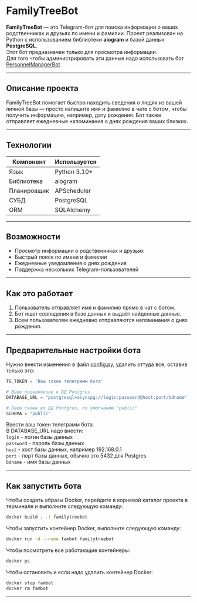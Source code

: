 # FamilyTreeBot

**FamilyTreeBot** — это Telegram-бот для поиска информации о ваших родственниках и друзьях по имени и фамилии. Проект реализован на Python с использованием библиотеки **aiogram** и базой данных **PostgreSQL**.   
Этот бот предназначен только для просмотра информации.  
Для того чтобы администрировать эти данные надо использовать бот [PersonnelManagerBot](https://github.com/ATAGAEV95/PersonnelManagerBot)


---

## Описание проекта

FamilyTreeBot помогает быстро находить сведения о людях из вашей личной базы — просто напишите имя и фамилию в чате с ботом, чтобы получить информацию, например, дату рождения. Бот также отправляет ежедневные напоминания о днях рождения ваших близких.

---

## Технологии

| Компонент     | Используется    |
|---------------|----------------|
| Язык          | Python 3.10+    |
| Библиотека    | aiogram         |
| Планировщик   | APScheduler     |
| СУБД          | PostgreSQL      |
| ORM           | SQLAlchemy      |

---

## Возможности

- Просмотр информации о родственниках и друзьях
- Быстрый поиск по имени и фамилии
- Ежедневные уведомления о днях рождения
- Поддержка нескольких Telegram-пользователей

---

## Как это работает

1. Пользователь отправляет имя и фамилию прямо в чат с ботом.
2. Бот ищет совпадения в базе данных и выдаёт найденные данные.
3. Всем пользователям ежедневно отправляются напоминания о днях рождения.

---

## Предварительные настройки бота

Нужно внести изменения в файл [config.py](https://github.com/ATAGAEV95/FamilyTreeBot/blob/develop/config.py), удалить оттуда все, оставив только это:
```python
TG_TOKEN = 'Ваш токен телеграмм бота'

# Ваше подключение к БД Postgres
DATABASE_URL = "postgresql+asyncpg://login:password@host:port/bdname"

# Ваша схема из БД Postgres, по умолчанию "public"
SCHEMA = "public"
```
Ввести ваш токен телеграмм бота.   
В DATABASE_URL надо внести:  
`login` - логин базы данных  
`password` - пароль базы данных  
`host` - хост базы данных, например 192.168.0.1  
`port` - порт базы данных, обычно это 5432 для Postgres  
`bdname` - имя базы данных      

---

## Как запустить бота

Чтобы создать образы Docker, перейдите в корневой каталог проекта в терминале и выполните следующую команду:
```bash
docker build . -t familytreebot
```
Чтобы запустить контейнер Docker, выполните следующую команду:
```bash
docker run -d --name fambot familytreebot
```
Чтобы посмотреть все работающие контейнеры:
```bash
docker ps
```
Чтобы остановить и если надо удалить контейнер Docker:
```bash
docker stop fambot
docker rm fambot
```

---